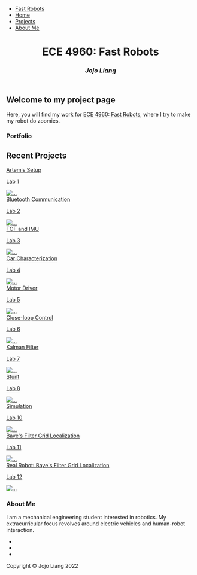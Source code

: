 
<head>
    <meta charset="utf-8" />
    <meta name="viewport" content="width=device-width, initial-scale=1, shrink-to-fit=no" />
    <meta name="description" content="" />
    <meta name="author" content="" />
    <title>ECE 4960 Fast Robots- Jojo Liang</title>
    <!-- Favicon-->
    <link rel="icon" type="image/x-icon" href="assets/favicon.ico" />
    <!-- Font Awesome icons (free version)-->
    <script src="https://use.fontawesome.com/releases/v5.15.4/js/all.js" crossorigin="anonymous"></script>
    <!-- Simple line icons-->
    <link href="https://cdnjs.cloudflare.com/ajax/libs/simple-line-icons/2.5.5/css/simple-line-icons.min.css" rel="stylesheet" />
    <!-- Google fonts-->
    <link href="https://fonts.googleapis.com/css?family=Source+Sans+Pro:300,400,700,300italic,400italic,700italic" rel="stylesheet" type="text/css" />
    <!-- Core theme CSS (includes Bootstrap)-->
    <link href="css/styles.css" rel="stylesheet" />
</head>
<body id="page-top">
    <!-- Navigation-->
    <a class="menu-toggle rounded" href="#"><i class="fas fa-bars"></i></a>
    <nav id="sidebar-wrapper">
        <ul class="sidebar-nav">
            <li class="sidebar-brand"><a href="#page-top"> Fast Robots</a></li>
            <li class="sidebar-nav-item"><a href="#home">Home</a></li>
            <li class="sidebar-nav-item"><a href="#projects">Projects</a></li>
            <li class="sidebar-nav-item"><a href="#about-me">About Me</a></li>
        </ul>
    </nav>
    <!-- Header-->
    <header class="masthead d-flex align-items-center">
        <div class="container px-4 px-lg-5 text-center">
            <h1 class="mb-1">ECE 4960: Fast Robots</h1>
            <h3 class="mb-5"><em>Jojo Liang</em></h3>
        </div>
    </header>
    <!-- Home-->
    <section class="content-section bg-light" id="home">
        <div class="container px-4 px-lg-5 text-center">
            <div class="row gx-4 gx-lg-5 justify-content-center">
                <div class="col-lg-10">
                    <h2>Welcome to my project page</h2>
                    <p class="lead mb-5">
                        Here, you will find my work for 
                        <a href="https://cei-lab.github.io/ECE4960-2022/">ECE 4960: Fast Robots</a>, where I try to make my robot do zoomies.
                    </p>
                </div>
            </div>
        </div>
    </section>
    <!-- Portfolio-->
        <section class="content-section" id="portfolio">
            <div class="container px-4 px-lg-5">
                <div class="content-section-heading text-center">
                    <h3 class="text-secondary mb-0">Portfolio</h3>
                    <h2 class="mb-5">Recent Projects</h2>
                </div>
                <div class="row gx-0">
                    <div class="col-lg-6">
                        <a class="portfolio-item" href="https://jojoliangs.github.io/ECE4960_FastRobots/lab1">
                            <div class="caption">
                                <div class="caption-content">
                                    <div class="h2">Artemis Setup</div>
                                    <p class="mb-0">Lab 1</p>
                                </div>
                            </div>
                            <img class="img-fluid" src="assets/img/lab1/lab1-3_thumbnail.PNG" alt="..." />
                        </a>
                    </div>
                    <div class="col-lg-6">
                        <a class="portfolio-item" href="https://jojoliangs.github.io/ECE4960_FastRobots/lab2">
                            <div class="caption">
                                <div class="caption-content">
                                    <div class="h2">Bluetooth Communication</div>
                                    <p class="mb-0">Lab 2</p>
                                </div>
                            </div>
                            <img class="img-fluid" src="assets/img/lab2/demo_formatOutput.PNG" alt="..." />
                        </a>
                    </div>
                    <div class="col-lg-6">
                        <a class="portfolio-item" href="https://jojoliangs.github.io/ECE4960_FastRobots/lab3">
                            <div class="caption">
                                <div class="caption-content">
                                    <div class="h2">TOF and IMU</div>
                                    <p class="mb-0">Lab 3</p>
                                </div>
                            </div>
                            <img class="img-fluid" src="assets/img/lab3/daisyChain.png" alt="..." />
                        </a>
                    </div>
                    <div class="col-lg-6">
                        <a class="portfolio-item" href="https://jojoliangs.github.io/ECE4960_FastRobots/lab4">
                            <div class="caption">
                                <div class="caption-content">
                                    <div class="h2">Car Characterization</div>
                                    <p class="mb-0">Lab 4</p>
                                </div>
                            </div>
                            <img class="img-fluid" src="assets/img/lab4/maxRotate.PNG" alt="..." />
                        </a>
                    </div>
                    <div class="col-lg-6">
                        <a class="portfolio-item" href="https://jojoliangs.github.io/ECE4960_FastRobots/lab5">
                            <div class="caption">
                                <div class="caption-content">
                                    <div class="h2">Motor Driver</div>
                                    <p class="mb-0">Lab 5</p>
                                </div>
                            </div>
                            <img class="img-fluid" src="assets/img/lab5/wiringPhoto.jpg" alt="..." />
                        </a>
                    </div>
                    <div class="col-lg-6">
                        <a class="portfolio-item" href="https://jojoliangs.github.io/ECE4960_FastRobots/lab6">
                            <div class="caption">
                                <div class="caption-content">
                                    <div class="h2">Close-loop Control</div>
                                    <p class="mb-0">Lab 6</p>
                                </div>
                            </div>
                            <img class="img-fluid" src="assets/img/lab6/p4_d1.png" alt="..." />
                        </a>
                    </div>
                    <div class="col-lg-6">
                        <a class="portfolio-item" href="https://jojoliangs.github.io/ECE4960_FastRobots/lab7">
                            <div class="caption">
                                <div class="caption-content">
                                    <div class="h2">Kalman Filter</div>
                                    <p class="mb-0">Lab 7</p>
                                </div>
                            </div>
                            <img class="img-fluid" src="assets/img/lab7/dist_pwm_speed.png" alt="..." />
                        </a>
                    </div>
                    <div class="col-lg-6">
                        <a class="portfolio-item" href="https://jojoliangs.github.io/ECE4960_FastRobots/lab8">
                            <div class="caption">
                                <div class="caption-content">
                                    <div class="h2">Stunt</div>
                                    <p class="mb-0">Lab 8</p>
                                </div>
                            </div>
                            <img class="img-fluid" src="assets/img/lab8/demo_thumbnail.PNG" alt="..." />
                        </a>
                    </div>
                    <div class="col-lg-6">
                        <a class="portfolio-item" href="https://jojoliangs.github.io/ECE4960_FastRobots/lab10">
                            <div class="caption">
                                <div class="caption-content">
                                    <div class="h2">Simulation</div>
                                    <p class="mb-0">Lab 10</p>
                                </div>
                            </div>
                            <img class="img-fluid" src="assets/img/lab10/closeLoopDemo_thumbnail.PNG" alt="..." />
                        </a>
                    </div>
                    <div class="col-lg-6">
                        <a class="portfolio-item" href="https://jojoliangs.github.io/ECE4960_FastRobots/lab11">
                            <div class="caption">
                                <div class="caption-content">
                                    <div class="h2">Baye's Filter Grid Localization</div>
                                    <p class="mb-0">Lab 11</p>
                                </div>
                            </div>
                            <img class="img-fluid" src="assets/img/lab11/simDemo_thumbnail.PNG" alt="..." />
                        </a>
                    </div>
                    <div class="col-lg-6">
                        <a class="portfolio-item" href="https://jojoliangs.github.io/ECE4960_FastRobots/lab12">
                            <div class="caption">
                                <div class="caption-content">
                                    <div class="h2">Real Robot: Baye's Filter Grid Localization</div>
                                    <p class="mb-0">Lab 12</p>
                                </div>
                            </div>
                            <img class="img-fluid" src="assets/img/lab12/realLocalizationDemo_thumbnail.PNG" alt="..." />
                        </a>
                    </div>
                </div>
            </div>
        </section>
    <!-- Services-->
        <section class="content-section bg-primary text-white text-center" id="about-me">
            <div class="container px-4 px-lg-5">
                <div class="content-section-heading">
                    <h3 class="text-secondary mb-0">About Me</h3>
                </div>
                <p class="lead mb-5">
                        I am a mechanical engineering student interested in robotics. My extracurricular focus revolves around electric vehicles and human-robot interaction.
                </p>
            </div>
        </section>
    <!-- Footer-->
    <footer class="footer text-center">
        <div class="container px-4 px-lg-5">
            <ul class="list-inline mb-5">
                <li class="list-inline-item">
                    <a class="social-link rounded-circle text-white mr-3" href="#!"><i class="icon-social-facebook"></i></a>
                </li>
                <li class="list-inline-item">
                    <a class="social-link rounded-circle text-white mr-3" href="#!"><i class="icon-social-twitter"></i></a>
                </li>
                <li class="list-inline-item">
                    <a class="social-link rounded-circle text-white" href="#!"><i class="icon-social-github"></i></a>
                </li>
            </ul>
            <p class="text-muted small mb-0">Copyright &copy; Jojo Liang 2022</p>
        </div>
    </footer>
    <!-- Scroll to Top Button-->
    <a class="scroll-to-top rounded" href="#page-top"><i class="fas fa-angle-up"></i></a>
    <!-- Bootstrap core JS-->
    <script src="https://cdn.jsdelivr.net/npm/bootstrap@5.1.3/dist/js/bootstrap.bundle.min.js"></script>
    <!-- Core theme JS-->
    <script src="js/scripts.js"></script>
</body>



